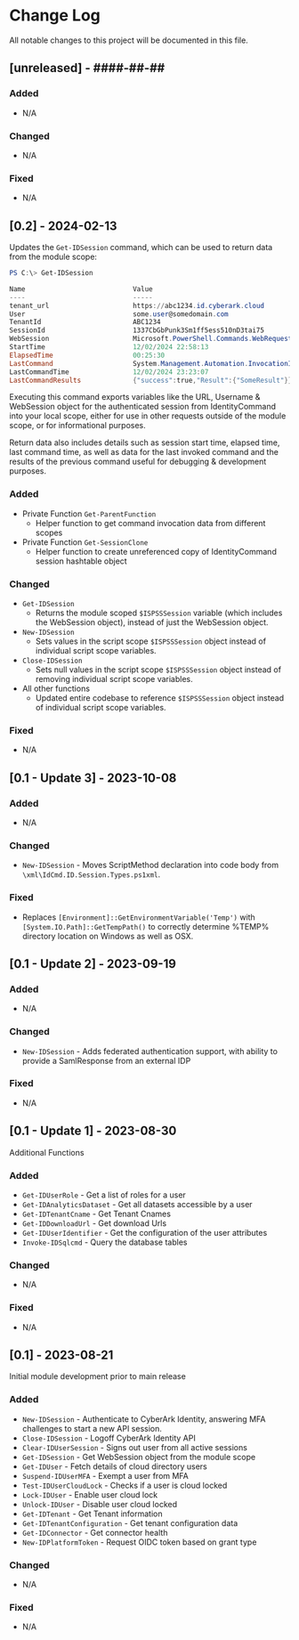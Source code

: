 # Change Log
All notable changes to this project will be documented in this file.

## [unreleased] - ####-##-##

### Added
- N/A

### Changed
- N/A

### Fixed
- N/A

## [0.2] - 2024-02-13

Updates the `Get-IDSession` command, which can be used to return data from the module scope:

```powershell
PS C:\> Get-IDSession

Name                           Value
----                           -----
tenant_url                     https://abc1234.id.cyberark.cloud
User                           some.user@somedomain.com
TenantId                       ABC1234
SessionId                      1337CbGbPunk3Sm1ff5ess510nD3tai75
WebSession                     Microsoft.PowerShell.Commands.WebRequestSession
StartTime                      12/02/2024 22:58:13
ElapsedTime                    00:25:30
LastCommand                    System.Management.Automation.InvocationInfo
LastCommandTime                12/02/2024 23:23:07
LastCommandResults             {"success":true,"Result":{"SomeResult"}}
```

Executing this command exports variables like the URL, Username & WebSession object for the authenticated session from IdentityCommand into your local scope, either for use in other requests outside of the module scope, or for informational purposes.

Return data also includes details such as session start time, elapsed time, last command time, as well as data for the last invoked command and the results of the previous command useful for debugging & development purposes.

### Added
- Private Function `Get-ParentFunction`
  - Helper function to get command invocation data from different scopes
- Private Function `Get-SessionClone`
  - Helper function to create unreferenced copy of IdentityCommand session hashtable object

### Changed
- `Get-IDSession`
  - Returns the module scoped `$ISPSSSession` variable (which includes the WebSession object), instead of just the WebSession object.
- `New-IDSession`
  - Sets values in the script scope `$ISPSSSession` object instead of individual script scope variables.
- `Close-IDSession`
  - Sets null values in the script scope `$ISPSSSession` object instead of removing individual script scope variables.
- All other functions
  - Updated entire codebase to reference `$ISPSSSession` object instead of individual script scope variables.

### Fixed
- N/A

## [0.1 - Update 3] - 2023-10-08

### Added
- N/A

### Changed
- `New-IDSession` - Moves ScriptMethod declaration into code body from `\xml\IdCmd.ID.Session.Types.ps1xml`.

### Fixed
- Replaces `[Environment]::GetEnvironmentVariable('Temp')` with `[System.IO.Path]::GetTempPath()` to correctly determine %TEMP% directory location on Windows as well as OSX.

## [0.1 - Update 2] - 2023-09-19

### Added
- N/A

### Changed
- `New-IDSession` - Adds federated authentication support, with ability to provide a SamlResponse from an external IDP

### Fixed
- N/A

## [0.1 - Update 1] - 2023-08-30

Additional Functions

### Added
- `Get-IDUserRole` - Get a list of roles for a user
- `Get-IDAnalyticsDataset` - Get all datasets accessible by a user
- `Get-IDTenantCname` - Get Tenant Cnames
- `Get-IDDownloadUrl` - Get download Urls
- `Get-IDUserIdentifier` - Get the configuration of the user attributes
- `Invoke-IDSqlcmd` - Query the database tables

### Changed
- N/A

### Fixed
- N/A

## [0.1] - 2023-08-21

Initial module development prior to main release

### Added
- `New-IDSession` - Authenticate to CyberArk Identity, answering MFA challenges to start a new API session.
- `Close-IDSession` - Logoff CyberArk Identity API
- `Clear-IDUserSession` - Signs out user from all active sessions
- `Get-IDSession` - Get WebSession object from the module scope
- `Get-IDUser` - Fetch details of cloud directory users
- `Suspend-IDUserMFA` - Exempt a user from MFA
- `Test-IDUserCloudLock` - Checks if a user is cloud locked
- `Lock-IDUser` - Enable user cloud lock
- `Unlock-IDUser` - Disable user cloud locked
- `Get-IDTenant` - Get Tenant information
- `Get-IDTenantConfiguration` - Get tenant configuration data
- `Get-IDConnector` - Get connector health
- `New-IDPlatformToken` - Request OIDC token based on grant type

### Changed
- N/A

### Fixed
- N/A
